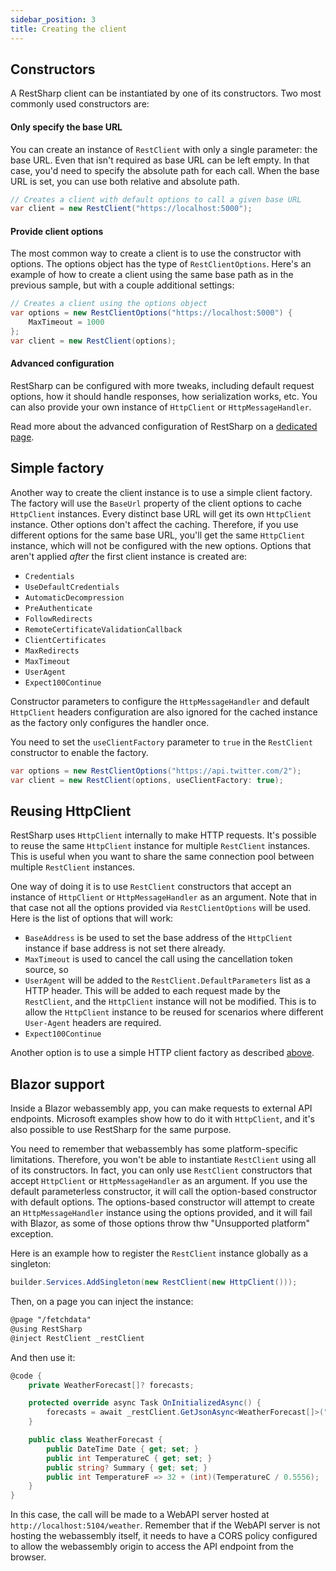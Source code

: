 ```yaml
---
sidebar_position: 3
title: Creating the client
---
```


## Constructors

A RestSharp client can be instantiated by one of its constructors. Two most commonly used constructors are:

#### Only specify the base URL

You can create an instance of `RestClient` with only a single parameter: the base URL. Even that isn't required as base URL can be left empty. In that case, you'd need to specify the absolute path for each call. When the base URL is set, you can use both relative and absolute path.

```csharp
// Creates a client with default options to call a given base URL
var client = new RestClient("https://localhost:5000");
```

#### Provide client options

The most common way to create a client is to use the constructor with options. The options object has the type of `RestClientOptions`.
Here's an example of how to create a client using the same base path as in the previous sample, but with a couple additional settings:

```csharp
// Creates a client using the options object
var options = new RestClientOptions("https://localhost:5000") {
    MaxTimeout = 1000
};
var client = new RestClient(options);
```

#### Advanced configuration

RestSharp can be configured with more tweaks, including default request options, how it should handle responses, how serialization works, etc. You can also provide your own instance of `HttpClient` or `HttpMessageHandler`.

Read more about the advanced configuration of RestSharp on a [dedicated page](../advanced/configuration.md).

## Simple factory

Another way to create the client instance is to use a simple client factory. The factory will use the `BaseUrl` property of the client options to cache `HttpClient` instances. Every distinct base URL will get its own `HttpClient` instance. Other options don't affect the caching. Therefore, if you use different options for the same base URL, you'll get the same `HttpClient` instance, which will not be configured with the new options. Options that aren't applied _after_ the first client instance is created are:

* `Credentials`
* `UseDefaultCredentials`
* `AutomaticDecompression`
* `PreAuthenticate`
* `FollowRedirects`
* `RemoteCertificateValidationCallback`
* `ClientCertificates`
* `MaxRedirects`
* `MaxTimeout`
* `UserAgent`
* `Expect100Continue`

Constructor parameters to configure the `HttpMessageHandler` and default `HttpClient` headers configuration are also ignored for the cached instance as the factory only configures the handler once.

You need to set the `useClientFactory` parameter to `true` in the `RestClient` constructor to enable the factory.

```csharp
var options = new RestClientOptions("https://api.twitter.com/2");
var client = new RestClient(options, useClientFactory: true);
```

## Reusing HttpClient

RestSharp uses `HttpClient` internally to make HTTP requests. It's possible to reuse the same `HttpClient` instance for multiple `RestClient` instances. This is useful when you want to share the same connection pool between multiple `RestClient` instances.

One way of doing it is to use `RestClient` constructors that accept an instance of `HttpClient` or `HttpMessageHandler` as an argument. Note that in that case not all the options provided via `RestClientOptions` will be used. Here is the list of options that will work:

- `BaseAddress` is be used to set the base address of the `HttpClient` instance if base address is not set there already.
- `MaxTimeout` is used to cancel the call using the cancellation token source, so
- `UserAgent` will be added to the `RestClient.DefaultParameters` list as a HTTP header. This will be added to each request made by the `RestClient`, and the `HttpClient` instance will not be modified. This is to allow the `HttpClient` instance to be reused for scenarios where different `User-Agent` headers are required.
- `Expect100Continue`

Another option is to use a simple HTTP client factory as described [above](#simple-factory). 

## Blazor support

Inside a Blazor webassembly app, you can make requests to external API endpoints. Microsoft examples show how to do it with `HttpClient`, and it's also possible to use RestSharp for the same purpose.

You need to remember that webassembly has some platform-specific limitations. Therefore, you won't be able to instantiate `RestClient` using all of its constructors. In fact, you can only use `RestClient` constructors that accept `HttpClient` or `HttpMessageHandler` as an argument. If you use the default parameterless constructor, it will call the option-based constructor with default options. The options-based constructor will attempt to create an `HttpMessageHandler` instance using the options provided, and it will fail with Blazor, as some of those options throw thw "Unsupported platform" exception.

Here is an example how to register the `RestClient` instance globally as a singleton:

```csharp
builder.Services.AddSingleton(new RestClient(new HttpClient()));
```

Then, on a page you can inject the instance:

```html
@page "/fetchdata"
@using RestSharp
@inject RestClient _restClient
```

And then use it:

```csharp
@code {
    private WeatherForecast[]? forecasts;

    protected override async Task OnInitializedAsync() {
        forecasts = await _restClient.GetJsonAsync<WeatherForecast[]>("http://localhost:5104/weather");
    }

    public class WeatherForecast {
        public DateTime Date { get; set; }
        public int TemperatureC { get; set; }
        public string? Summary { get; set; }
        public int TemperatureF => 32 + (int)(TemperatureC / 0.5556);
    }
}
```

In this case, the call will be made to a WebAPI server hosted at `http://localhost:5104/weather`. Remember that if the WebAPI server is not hosting the webassembly itself, it needs to have a CORS policy configured to allow the webassembly origin to access the API endpoint from the browser.
